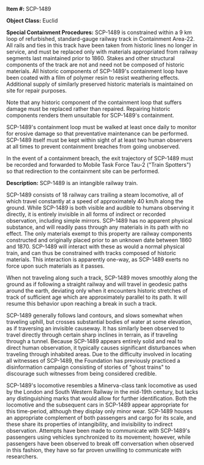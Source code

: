 **Item #:** SCP-1489

**Object Class:** Euclid

**Special Containment Procedures:** SCP-1489 is constrained within a 9 km loop of refurbished, standard-gauge railway track in Containment Area-22. All rails and ties in this track have been taken from historic lines no longer in service, and must be replaced only with materials appropriated from railway segments last maintained prior to 1860. Stakes and other structural components of the track are not and need not be composed of historic materials. All historic components of SCP-1489's containment loop have been coated with a film of polymer resin to resist weathering effects. Additional supply of similarly preserved historic materials is maintained on site for repair purposes.

Note that any historic component of the containment loop that suffers damage must be replaced rather than repaired. Repairing historic components renders them unsuitable for SCP-1489's containment.

SCP-1489's containment loop must be walked at least once daily to monitor for erosive damage so that preventative maintenance can be performed. SCP-1489 itself must be kept within sight of at least two human observers at all times to prevent containment breaches from going unobserved.

In the event of a containment breach, the exit trajectory of SCP-1489 must be recorded and forwarded to Mobile Task Force Tau-2 ("Train Spotters") so that redirection to the containment site can be performed.

**Description:** SCP-1489 is an intangible railway train.

SCP-1489 consists of 18 railway cars trailing a steam locomotive, all of which travel constantly at a speed of approximately 40 km/h along the ground. While SCP-1489 is both visible and audible to humans observing it directly, it is entirely invisible in all forms of indirect or recorded observation, including simple mirrors. SCP-1489 has no apparent physical substance, and will readily pass through any materials in its path with no effect. The only materials exempt to this property are railway components constructed and originally placed prior to an unknown date between 1860 and 1870. SCP-1489 will interact with these as would a normal physical train, and can thus be constrained with tracks composed of historic materials. This interaction is apparently one-way, as SCP-1489 exerts no force upon such materials as it passes.

When not traveling along such a track, SCP-1489 moves smoothly along the ground as if following a straight railway and will travel in geodesic paths around the earth, deviating only when it encounters historic stretches of track of sufficient age which are approximately parallel to its path. It will resume this behavior upon reaching a break in such a track.

SCP-1489 generally follows land contours, and slows somewhat when traveling uphill, but crosses substantial bodies of water at some elevation, as if traversing an invisible causeway. It has similarly been observed to travel directly through certain sharp inclines in terrain, as if traveling through a tunnel. Because SCP-1489 appears entirely solid and real to direct human observation, it typically causes significant disturbances when traveling through inhabited areas. Due to the difficulty involved in locating all witnesses of SCP-1489, the Foundation has previously practiced a disinformation campaign consisting of stories of "ghost trains" to discourage such witnesses from being considered credible.

SCP-1489's locomotive resembles a Minerva-class tank locomotive as used by the London and South Western Railway in the mid-19th century, but lacks any distinguishing marks that would allow for further identification. Both the locomotive and the subsequent cars in SCP-1489 appear appropriate for this time-period, although they display only minor wear. SCP-1489 houses an appropriate complement of both passengers and cargo for its scale, and these share its properties of intangibility, and invisibility to indirect observation. Attempts have been made to communicate with SCP-1489's passengers using vehicles synchronized to its movement; however, while passengers have been observed to break off conversation when observed in this fashion, they have so far proven unwilling to communicate with researchers.
